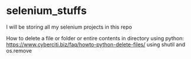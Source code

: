 # selenium_stuffs
I will be storing all my selenium projects in this repo


How to delete a file or folder or entire contents in directory using python: 
https://www.cyberciti.biz/faq/howto-python-delete-files/  using shutil and os.remove
